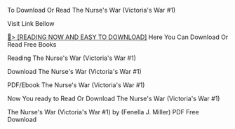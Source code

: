 To Download Or Read The Nurse's War (Victoria's War #1)

Visit Link Bellow

<a href="https://uk.ebookarea.xyz/?book=B0CQZLSMXF">📖&gt; [READING NOW AND EASY TO DOWNLOAD]</a>
Here You Can Download Or Read Free Books

Reading The Nurse's War (Victoria's War #1)

Download The Nurse's War (Victoria's War #1)

PDF/Ebook The Nurse's War (Victoria's War #1)

Now You ready to Read Or Download The Nurse's War (Victoria's War #1)

The Nurse's War (Victoria's War #1) by (Fenella J. Miller) PDF Free Download
